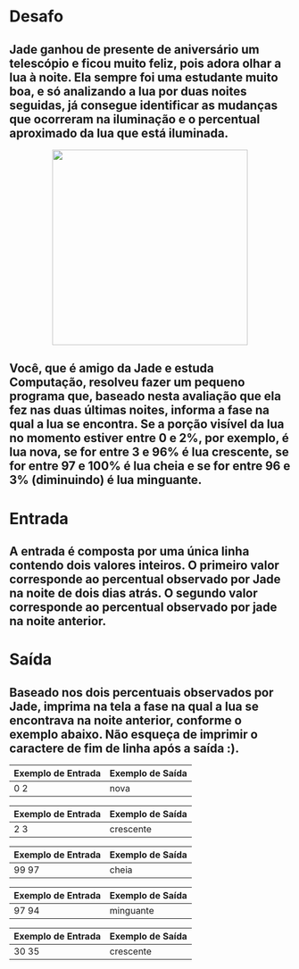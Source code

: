 # Desafo
## Jade ganhou de presente de aniversário um telescópio e ficou muito feliz, pois adora olhar a lua à noite. Ela sempre foi uma estudante muito boa, e só analizando a lua por duas noites seguidas, já consegue identificar as mudanças que ocorreram na iluminação e o percentual aproximado da lua que está iluminada.

<p align="center"><img alingn="center" src="https://www.urionlinejudge.com.br/gallery/images/contests/fases-lua.png" width = "350"/></p>

## Você, que é amigo da Jade e estuda Computação, resolveu fazer um pequeno programa que, baseado nesta avaliação que ela fez nas duas últimas noites, informa a fase na qual a lua se encontra. Se a porção visível da lua no momento estiver entre 0 e 2%, por exemplo, é lua nova, se for entre 3 e 96% é lua crescente, se for entre 97 e 100% é lua cheia e se for entre 96 e 3% (diminuindo) é lua minguante.

# Entrada
## A entrada é composta por uma única linha contendo dois valores inteiros. O primeiro valor corresponde ao percentual observado por Jade na noite de dois dias atrás. O segundo valor corresponde ao percentual observado por jade na noite anterior.

# Saída
## Baseado nos dois percentuais observados por Jade, imprima na tela a fase na qual a lua se encontrava na noite anterior, conforme o exemplo abaixo. Não esqueça de imprimir o caractere de fim de linha após a saída :).

 
| Exemplo de Entrada | Exemplo de Saída |
|--------------------|------------------|
|0 2                 | nova             |

| Exemplo de Entrada | Exemplo de Saída |
|--------------------|------------------|
|2 3                 | crescente        |

| Exemplo de Entrada | Exemplo de Saída |
|--------------------|------------------|
|99 97               | cheia            |

| Exemplo de Entrada | Exemplo de Saída |
|--------------------|------------------|
|97 94               | minguante        |

| Exemplo de Entrada | Exemplo de Saída |
|--------------------|------------------|
|30 35               | crescente        |


